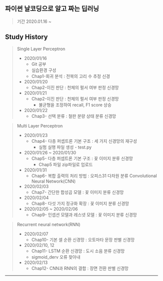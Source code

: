 ## 파이썬 날코딩으로 알고 짜는 딥러닝

> 기간 2020.01.16 ~      

## Study History
>Single Layer Perceptron
>* 2020/01/16
>    * Git 공부
>    * 실습환경 구성
>    * Chap1-회귀 분석 : 전복의 고리 수 추정 신경    
>* 2020/01/20
>    * Chap2-이진 판단 : 천체의 펄서 여부 판정 신경망
>* 2020/01/21
>    * Chap2-이진 판단 : 천체의 펄서 여부 판정 신경망
>        * 불균형을 조정하여 recall, F1 score 상승
>* 2020/01/22
>    * Chap3- 선택 분류 : 철판 분량 상태 분류 신경망

>Multi Layer Perceptron
>* 2020/01/23
>    * Chap4- 다층 퍼셉트론 기본 구조 : 세 가지 신경망의 재구성
>        * 실험 실행 파일 생성 - test.py
>* 2020/01/26 ~ 2020/01/30
>    * Chap5- 다층 퍼셉트론 기본 구조 : 꽃 이미지 분류 신경망
>        * Chap5 파일 zip파일로 업로드 
>* 2020/01/31
>    * Chap6- 복합 출력의 처리 방법 : 오피스31 다차원 분류
>Convolutional Neural Network(CNN)
>* 2020/02/03
>    * Chap7- 간단한 합성곱 모델 : 꽃 이미지 분류 신경망
>* 2020/02/04 
>    * Chap8- 다섯 가지 정규화 확장 : 꽃 이미지 분류 신경망
>* 2020/02/05 ~ 2020/02/06
>    * Chap9- 인셉션 모델과 레스넷 모델 : 꽃 이미지 분류 신경망

>Recurrent neural network(RNN)
>* 2020/02/07
>    * Chap10- 기본 셀 순환 신경망 : 오토마타 문장 판별 신경망
>* 2020/02/10, 12
>    * Chap11- LSTM 순환 신경망 : 도시 소음 분류 신경망
>    * sigmoid_derv 오류 찾아내
>* 2020/02/13
>    * Chap12- CNN과 RNN의 결합 : 장면 전환 판별 신경망
<hr/>


<br>
